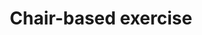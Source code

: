 ---
layout: activity
title: Chair-based exercise
description: Small, friendly class aimed at those new to exercise or less mobile.  
times:
- Wednesday 10am - 10.30am
cost: £2
location: St George's Community Centre
suitabilities:
  - Have mobility issues
signup: false
additional_info: Wear comfortable clothing
---